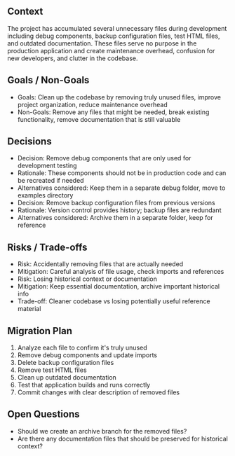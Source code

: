 ## Context
The project has accumulated several unnecessary files during development including debug components, backup configuration files, test HTML files, and outdated documentation. These files serve no purpose in the production application and create maintenance overhead, confusion for new developers, and clutter in the codebase.

## Goals / Non-Goals
- Goals: Clean up the codebase by removing truly unused files, improve project organization, reduce maintenance overhead
- Non-Goals: Remove any files that might be needed, break existing functionality, remove documentation that is still valuable

## Decisions
- Decision: Remove debug components that are only used for development testing
- Rationale: These components should not be in production code and can be recreated if needed
- Alternatives considered: Keep them in a separate debug folder, move to examples directory
- Decision: Remove backup configuration files from previous versions
- Rationale: Version control provides history; backup files are redundant
- Alternatives considered: Archive them in a separate folder, keep for reference

## Risks / Trade-offs
- Risk: Accidentally removing files that are actually needed
- Mitigation: Careful analysis of file usage, check imports and references
- Risk: Losing historical context or documentation
- Mitigation: Keep essential documentation, archive important historical info
- Trade-off: Cleaner codebase vs losing potentially useful reference material

## Migration Plan
1. Analyze each file to confirm it's truly unused
2. Remove debug components and update imports
3. Delete backup configuration files
4. Remove test HTML files
5. Clean up outdated documentation
6. Test that application builds and runs correctly
7. Commit changes with clear description of removed files

## Open Questions
- Should we create an archive branch for the removed files?
- Are there any documentation files that should be preserved for historical context?